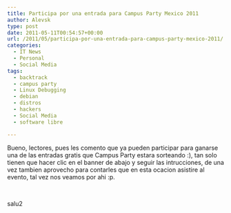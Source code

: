 ```yaml
---
title: Participa por una entrada para Campus Party Mexico 2011
author: Alevsk
type: post
date: 2011-05-11T00:54:57+00:00
url: /2011/05/participa-por-una-entrada-para-campus-party-mexico-2011/
categories:
  - IT News
  - Personal
  - Social Media
tags:
  - backtrack
  - campus party
  - Linux Debugging
  - debian
  - distros
  - hackers
  - Social Media
  - software libre

---
```

Bueno, lectores, pues les comento que ya pueden participar para ganarse una de las entradas gratis que Campus Party estara sorteando :), tan solo tienen que hacer clic en el banner de abajo y seguir las intrucciones, de una vez tambien aprovecho para contarles que en esta ocacion asistire al evento, tal vez nos veamos por ahi :p.  


<center>
<br/>
</center>

salu2